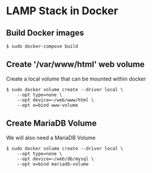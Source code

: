 # LAMP Stack in Docker
## Build Docker images
```
$ sudo docker-compose build
```


## Create '/var/www/html' web volume
Create a local volume that can be mounted within docker


```
$ sudo docker volume create --driver local \
    --opt type=none \
    --opt device=~/web/www/html \
    --opt o=bind www-volume
```


## Create MariaDB Volume
We will also need a MariaDB Volume

```
$ sudo docker volume create --driver local \
    --opt type=none \
    --opt device=~/web/db/mysql \
    --opt o=bind mariadb-volume
```